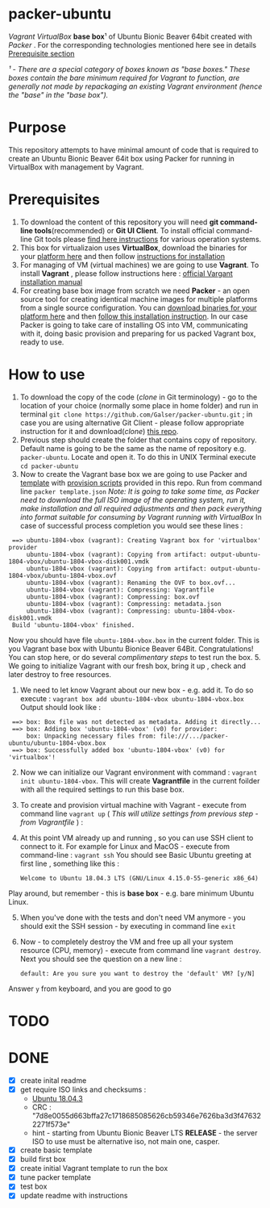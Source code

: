 # packer-ubuntu
*Vagrant* *VirtualBox* **base box**¹ of Ubuntu Bionic Beaver 64bit created with *Packer* .
For the corresponding technologies mentioned here see in details [Prerequisite section](#prerequisites)

*¹* - *There are a special category of boxes known as "base boxes." These boxes contain the bare minimum required for Vagrant to function, are generally not made by repackaging an existing Vagrant environment (hence the "base" in the "base box").*

# Purpose 

This repository attempts to have minimal amount of code that is required to create an Ubuntu Bionic Beaver 64it box using Packer for running in VirtualBox with management by Vagrant.

# Prerequisites

1. To download the content of this repository you will need **git command-line tools**(recommended) or **Git UI Client**. To install official command-line Git tools please [find here instructions](https://git-scm.com/book/en/v2/Getting-Started-Installing-Git) for various operation systems. 
2. This box for virtualizaion uses **VirtualBox**, download the binaries for your [platform here](https://www.virtualbox.org/wiki/Downloads) and then follow [instructions for installation](https://www.virtualbox.org/manual/ch02.html)
3. For managing of VM (virtual machines) we are going to use **Vagrant**. To install **Vagrant** , please follow instructions here : [official Vargant installation manual](https://www.vagrantup.com/docs/installation/)
4. For creating base box image from scratch we need **Packer** - an open source tool for creating identical machine images for multiple platforms from a single source configuration.  You can [download binaries for your platform here](https://www.packer.io/downloads.html)  and then [follow this installation instruction](https://www.packer.io/intro/getting-started/install.html#precompiled-binaries).  In our case Packer is going to take care of installing OS into VM, communicating with it, doing basic provision and preparing for us packed Vagrant box, ready to use.

# How to use

1. To download the copy of the code (*clone* in Git terminology) - go to the location of your choice (normally some place in home folder) and run in terminal `git clone https://github.com/Galser/packer-ubuntu.git` ; in case you are using alternative Git Client - please follow appropriate instruction for it and download(*clone*) [this repo](https://github.com/Galser/packer-ubuntu.git). 
2. Previous step should create the folder that contains copy of repository. Default name is going to be the same as the name of repository e.g. `packer-ubuntu`. Locate and open it. To do this in UNIX Terminal execute `cd packer-ubuntu` 
3. Now to create the Vagrant base box we are going to use Packer and [template](templates.json) with [provision scripts](scripts/provision.sh) provided in this repo. Run from command line `packer template.json`
*Note: It is going to take some time, as Packer need to download the full ISO image of the operating system, run it, make installation and all required adjustments and then pack everything into format suitable for consuming by Vagrant running with VirtualBox*
In case of successful process completion you would see these lines :
```
 ==> ubuntu-1804-vbox (vagrant): Creating Vagrant box for 'virtualbox' provider
     ubuntu-1804-vbox (vagrant): Copying from artifact: output-ubuntu-1804-vbox/ubuntu-1804-vbox-disk001.vmdk
     ubuntu-1804-vbox (vagrant): Copying from artifact: output-ubuntu-1804-vbox/ubuntu-1804-vbox.ovf
     ubuntu-1804-vbox (vagrant): Renaming the OVF to box.ovf...
     ubuntu-1804-vbox (vagrant): Compressing: Vagrantfile
     ubuntu-1804-vbox (vagrant): Compressing: box.ovf
     ubuntu-1804-vbox (vagrant): Compressing: metadata.json
     ubuntu-1804-vbox (vagrant): Compressing: ubuntu-1804-vbox-disk001.vmdk     
 Build 'ubuntu-1804-vbox' finished.
```
Now you should have file `ubuntu-1804-vbox.box` in the current folder. This is you Vagrant base box with Ubuntu Bionice Beaver 64Bit. Congratulations! 
You can stop here, or do several *complimentary steps* to test run the box. 
5. We going to initialize Vagrant with our fresh box, bring it up , check and later destroy to free resources.
  1. We need to let know Vagrant about our new box - e.g. add it. To do so execute : `vagrant box add ubuntu-1804-vbox ubuntu-1804-vbox.box`
  Output should look like : 
  ```
   ==> box: Box file was not detected as metadata. Adding it directly...
   ==> box: Adding box 'ubuntu-1804-vbox' (v0) for provider: 
       box: Unpacking necessary files from: file:///.../packer-ubuntu/ubuntu-1804-vbox.box
   ==> box: Successfully added box 'ubuntu-1804-vbox' (v0) for 'virtualbox'!
   ```
  2. Now we can initialize our Vagrant environment with command : `vagrant init ubuntu-1804-vbox`. This will create **Vagrantfile** in the current foilder with all the required settings to run this base box. 
  3. To create and provision virtual machine with Vagrant - execute from command line `vagrant up` ( *This will utilize settings from previous step - from Vagrantfile* )  :
  4. At this point VM already up and running , so you can use SSH client to connect to it. For example for Linux and MacOS - execute from command-line : `vagrant ssh`
   You should see Basic Ubuntu greeting at first line , something like this : 
  
     ```Welcome to Ubuntu 18.04.3 LTS (GNU/Linux 4.15.0-55-generic x86_64)```
   
   Play around, but remember - this is **base box** - e.g. bare minimum Ubuntu Linux.
  
  5. When you've done with the tests and don't need VM anymore - you should exit the SSH session - by executing in command line `exit`
  6. Now - to completely destroy the VM and free up all your system resource (CPU, memory)  - execute from command line `vagrant destroy`. Next you should see the question on a new line :
  
     ``` default: Are you sure you want to destroy the 'default' VM? [y/N]  ```
  
   Answer `y` from keyboard, and you are good to go

# TODO


# DONE

- [x] create inital readme
- [X] get require ISO links and checksums :
    - [Ubuntu 18.04.3](http://cdimage.ubuntu.com/releases/18.04.3/release/ubuntu-18.04.3-server-amd64.iso)
    - CRC  : "7d8e0055d663bffa27c1718685085626cb59346e7626ba3d3f476322271f573e"
    - hint - starting from Ubuntu Bionic Beaver LTS **RELEASE** - the server ISO to use must be alternative iso, not main one, casper.
- [X] create basic template
- [X] build first box
- [X] create initial Vagrant template to run the box
- [x] tune packer template
- [x] test box
- [X] update readme with instructions
